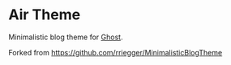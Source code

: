 # Air Theme

Minimalistic blog theme for [Ghost](http://github.com/tryghost/ghost/).

Forked from https://github.com/rriegger/MinimalisticBlogTheme
